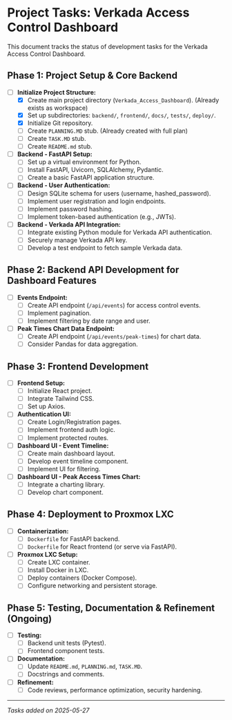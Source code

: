 # Project Tasks: Verkada Access Control Dashboard

This document tracks the status of development tasks for the Verkada Access Control Dashboard.

## Phase 1: Project Setup & Core Backend
- [ ] **Initialize Project Structure:**
    - [x] Create main project directory (`Verkada_Access_Dashboard`). (Already exists as workspace)
    - [x] Set up subdirectories: `backend/`, `frontend/`, `docs/`, `tests/`, `deploy/`.
    - [x] Initialize Git repository.
    - [ ] Create `PLANNING.MD` stub. (Already created with full plan)
    - [ ] Create `TASK.MD` stub.
    - [ ] Create `README.md` stub.
- [ ] **Backend - FastAPI Setup:**
    - [ ] Set up a virtual environment for Python.
    - [ ] Install FastAPI, Uvicorn, SQLAlchemy, Pydantic.
    - [ ] Create a basic FastAPI application structure.
- [ ] **Backend - User Authentication:**
    - [ ] Design SQLite schema for users (username, hashed_password).
    - [ ] Implement user registration and login endpoints.
    - [ ] Implement password hashing.
    - [ ] Implement token-based authentication (e.g., JWTs).
- [ ] **Backend - Verkada API Integration:**
    - [ ] Integrate existing Python module for Verkada API authentication.
    *   [ ] Securely manage Verkada API key.
    *   [ ] Develop a test endpoint to fetch sample Verkada data.

## Phase 2: Backend API Development for Dashboard Features
- [ ] **Events Endpoint:**
    - [ ] Create API endpoint (`/api/events`) for access control events.
    - [ ] Implement pagination.
    - [ ] Implement filtering by date range and user.
- [ ] **Peak Times Chart Data Endpoint:**
    - [ ] Create API endpoint (`/api/events/peak-times`) for chart data.
    - [ ] Consider Pandas for data aggregation.

## Phase 3: Frontend Development
- [ ] **Frontend Setup:**
    - [ ] Initialize React project.
    - [ ] Integrate Tailwind CSS.
    - [ ] Set up Axios.
- [ ] **Authentication UI:**
    - [ ] Create Login/Registration pages.
    - [ ] Implement frontend auth logic.
    - [ ] Implement protected routes.
- [ ] **Dashboard UI - Event Timeline:**
    - [ ] Create main dashboard layout.
    - [ ] Develop event timeline component.
    - [ ] Implement UI for filtering.
- [ ] **Dashboard UI - Peak Access Times Chart:**
    - [ ] Integrate a charting library.
    - [ ] Develop chart component.

## Phase 4: Deployment to Proxmox LXC
- [ ] **Containerization:**
    - [ ] `Dockerfile` for FastAPI backend.
    - [ ] `Dockerfile` for React frontend (or serve via FastAPI).
- [ ] **Proxmox LXC Setup:**
    - [ ] Create LXC container.
    - [ ] Install Docker in LXC.
    - [ ] Deploy containers (Docker Compose).
    - [ ] Configure networking and persistent storage.

## Phase 5: Testing, Documentation & Refinement (Ongoing)
- [ ] **Testing:**
    - [ ] Backend unit tests (Pytest).
    - [ ] Frontend component tests.
- [ ] **Documentation:**
    - [ ] Update `README.md`, `PLANNING.md`, `TASK.MD`.
    - [ ] Docstrings and comments.
- [ ] **Refinement:**
    - [ ] Code reviews, performance optimization, security hardening.

---
*Tasks added on 2025-05-27*